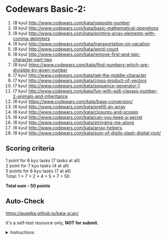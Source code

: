 # Codewars Basic-2:

 1. (8 kyu) http://www.codewars.com/kata/opposite-number
 2. (8 kyu) http://www.codewars.com/kata/basic-mathematical-operations
 3. (8 kyu) http://www.codewars.com/kata/printing-array-elements-with-comma-delimiters
 4. (8 kyu) http://www.codewars.com/kata/transportation-on-vacation
 5. (8 kyu) http://www.codewars.com/kata/word-count
 6. (8 kyu) http://www.codewars.com/kata/remove-first-and-last-character-part-two
 7. (8 kyu) https://www.codewars.com/kata/find-numbers-which-are-divisible-by-given-number
 8. (7 kyu) http://www.codewars.com/kata/get-the-middle-character
 9. (7 kyu) http://www.codewars.com/kata/cross-product-of-vectors
 10. (7 kyu) http://www.codewars.com/kata/sequence-generator-1
 11. (7 kyu) http://www.codewars.com/kata/fun-with-es6-classes-number-2-animals-and-inheritance 
 12. (6 kyu) https://www.codewars.com/kata/base-conversion/ 
 13. (6 kyu) http://www.codewars.com/kata/prefill-an-array
 14. (6 kyu) http://www.codewars.com/kata/closures-and-scopes 
 15. (6 kyu) http://www.codewars.com/kata/can-you-keep-a-secret
 16. (6 kyu) http://www.codewars.com/kata/stringing-me-along  
 17. (6 kyu) http://www.codewars.com/kata/array-helpers
 18. (6 kyu) http://www.codewars.com/kata/sum-of-digits-slash-digital-root/
 
## Scoring criteria
  1 point for 8 kyu tasks (7 tasks at all)  
  2 point for 7 kyu tasks (4 at all)  
  5 points for 6 kyu tasks (7 at all)  
  Total: 1 * 7 + 2 * 4 + 5 * 7 = 50  

**Total sum - 50 points**

## Auto-Check

  https://auseika.github.io/kata-scan/ 

  It's a self-test resource only, **NOT for submit.**

<details><summary>Instructions</summary>
<p>

1. Insert the list below into cata scan input.

<pre>
http://www.codewars.com/kata/opposite-number
http://www.codewars.com/kata/basic-mathematical-operations
http://www.codewars.com/kata/printing-array-elements-with-comma-delimiters
http://www.codewars.com/kata/transportation-on-vacation
http://www.codewars.com/kata/word-count
http://www.codewars.com/kata/remove-first-and-last-character-part-two
https://www.codewars.com/kata/find-numbers-which-are-divisible-by-given-number
http://www.codewars.com/kata/get-the-middle-character
http://www.codewars.com/kata/cross-product-of-vectors
http://www.codewars.com/kata/sequence-generator-1
http://www.codewars.com/kata/fun-with-es6-classes-number-2-animals-and-inheritance 
https://www.codewars.com/kata/base-conversion/ 
http://www.codewars.com/kata/prefill-an-array
http://www.codewars.com/kata/closures-and-scopes 
http://www.codewars.com/kata/can-you-keep-a-secret
http://www.codewars.com/kata/stringing-me-along  
http://www.codewars.com/kata/array-helpers
http://www.codewars.com/kata/sum-of-digits-slash-digital-root/
username
</pre>
2. Change `username` to your one.

3. Click `CHECK` to see the result.
</p>
</details>
